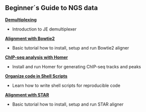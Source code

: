 ## Beginner´s Guide to NGS data

[**Demultiplexing**](https://htmlpreview.github.io/?https://github.com/tschauer/GuideLines/blob/master/DemultiplexingCommandLine.html)
* Introduction to JE demultiplexer

[**Alignment with Bowtie2**](https://htmlpreview.github.io/?https://github.com/tschauer/GuideLines/blob/master/Alignment.html)
* Basic tutorial how to install, setup and run Bowtie2 aligner

[**ChIP-seq analysis with Homer**](https://htmlpreview.github.io/?https://github.com/tschauer/GuideLines/blob/master/Homer.html)
* Install and run Homer for generating ChIP-seq tracks and peaks

[**Organize code in Shell Scripts**](https://htmlpreview.github.io/?https://github.com/tschauer/GuideLines/blob/master/ShellScripts.html)
* Learn how to write shell scripts for reproducible code

[**Alignment with STAR**](https://htmlpreview.github.io/?https://github.com/tschauer/GuideLines/blob/master/Alignment2.html)
* Basic tutorial how to install, setup and run STAR aligner

